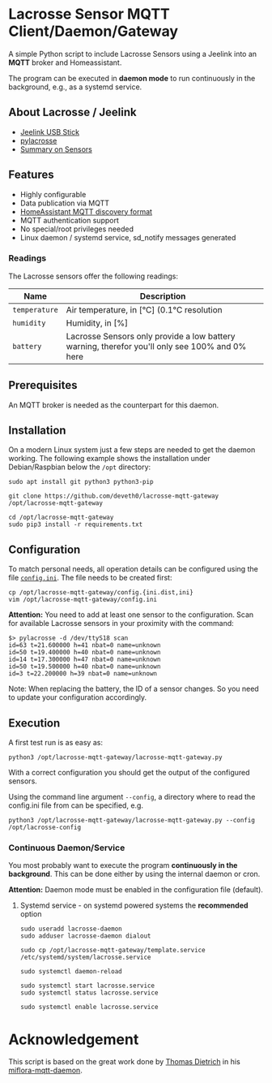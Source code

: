 # Lacrosse Sensor MQTT Client/Daemon/Gateway

A simple Python script to include Lacrosse Sensors using a Jeelink into an **MQTT** broker and Homeassistant.

The program can be executed in **daemon mode** to run continuously in the background, e.g., as a systemd service.

## About Lacrosse / Jeelink

* [Jeelink USB Stick](https://www.digitalsmarties.net/products/jeelink)
* [pylacrosse](https://github.com/hthiery/python-lacrosse)
* [Summary on Sensors](https://wiki.fhem.de/wiki/JeeLink#LaCrosse_Sketch)

## Features

* Highly configurable
* Data publication via MQTT
* [HomeAssistant MQTT discovery format](https://home-assistant.io/docs/mqtt/discovery/)
* MQTT authentication support
* No special/root privileges needed
* Linux daemon / systemd service, sd\_notify messages generated


### Readings

The Lacrosse sensors offer the following readings:

| Name            | Description |
|-----------------|-------------|
| `temperature`   | Air temperature, in [°C] (0.1°C resolution |
| `humidity`      | Humidity, in [%] |
| `battery`       | Lacrosse Sensors only provide a low battery warning, therefor you'll only see 100% and 0% here |

## Prerequisites

An MQTT broker is needed as the counterpart for this daemon.

## Installation

On a modern Linux system just a few steps are needed to get the daemon working.
The following example shows the installation under Debian/Raspbian below the `/opt` directory:

```shell
sudo apt install git python3 python3-pip

git clone https://github.com/deveth0/lacrosse-mqtt-gateway /opt/lacrosse-mqtt-gateway

cd /opt/lacrosse-mqtt-gateway
sudo pip3 install -r requirements.txt
```

## Configuration

To match personal needs, all operation details can be configured using the file [`config.ini`](config.ini.dist).
The file needs to be created first:

```shell
cp /opt/lacrosse-mqtt-gateway/config.{ini.dist,ini}
vim /opt/lacrosse-mqtt-gateway/config.ini
```

**Attention:**
You need to add at least one sensor to the configuration.
Scan for available Lacrosse sensors in your proximity with the command:

```shell
$> pylacrosse -d /dev/ttyS18 scan
id=63 t=21.600000 h=41 nbat=0 name=unknown
id=50 t=19.400000 h=40 nbat=0 name=unknown
id=14 t=17.300000 h=47 nbat=0 name=unknown
id=50 t=19.500000 h=40 nbat=0 name=unknown
id=3 t=22.200000 h=39 nbat=0 name=unknown
```

Note: When replacing the battery, the ID of a sensor changes. So you need to update your configuration accordingly. 

## Execution

A first test run is as easy as:

```shell
python3 /opt/lacrosse-mqtt-gateway/lacrosse-mqtt-gateway.py
```

With a correct configuration you should get the output of the configured sensors. 

Using the command line argument `--config`, a directory where to read the config.ini file from can be specified, e.g.

```shell
python3 /opt/lacrosse-mqtt-gateway/lacrosse-mqtt-gateway.py --config /opt/lacrosse-config
```

### Continuous Daemon/Service

You most probably want to execute the program **continuously in the background**.
This can be done either by using the internal daemon or cron.

**Attention:** Daemon mode must be enabled in the configuration file (default).

1. Systemd service - on systemd powered systems the **recommended** option

   ```shell
   sudo useradd lacrosse-daemon
   sudo adduser lacrosse-daemon dialout
   
   sudo cp /opt/lacrosse-mqtt-gateway/template.service /etc/systemd/system/lacrosse.service

   sudo systemctl daemon-reload

   sudo systemctl start lacrosse.service
   sudo systemctl status lacrosse.service

   sudo systemctl enable lacrosse.service
   ```

# Acknowledgement

This script is based on the great work done by [Thomas Dietrich](https://github.com/ThomDietrich) in his [miflora-mqtt-daemon](https://github.com/ThomDietrich/miflora-mqtt-daemon).

